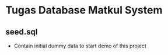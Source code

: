 # Tugas Database Matkul System

## seed.sql
- Contain initial dummy data to start demo of this project